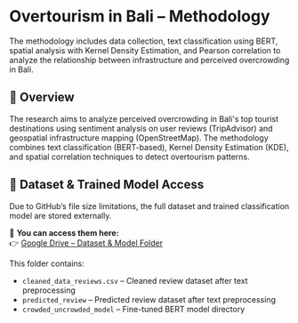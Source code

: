 # Overtourism in Bali – Methodology

The methodology includes data collection, text classification using BERT, spatial analysis with Kernel Density Estimation, and Pearson correlation to analyze the relationship between infrastructure and perceived overcrowding in Bali.

## 📘 Overview
The research aims to analyze perceived overcrowding in Bali's top tourist destinations using sentiment analysis on user reviews (TripAdvisor) and geospatial infrastructure mapping (OpenStreetMap). The methodology combines text classification (BERT-based), Kernel Density Estimation (KDE), and spatial correlation techniques to detect overtourism patterns.

## 📂 Dataset & Trained Model Access

Due to GitHub’s file size limitations, the full dataset and trained classification model are stored externally.

🔗 **You can access them here:**  
👉 [Google Drive – Dataset & Model Folder](https://drive.google.com/drive/folders/1bhQX5fU_uv9-aiV4aWFHXsxi7UY0DI9c?usp=sharing)

This folder contains:
- `cleaned_data_reviews.csv` – Cleaned review dataset after text preprocessing  
- `predicted_review` –  Predicted review dataset after text preprocessing  
- `crowded_uncrowded_model` – Fine-tuned BERT model directory  

